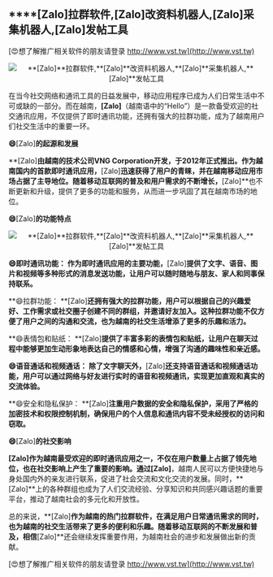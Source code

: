 ## ****[Zalo]**拉群软件,**[Zalo]**改资料机器人,**[Zalo]**采集机器人,**[Zalo]**发帖工具**

[😍想了解推广相关软件的朋友请登录 http://www.vst.tw](http://www.vst.tw)

 <center><img src="https://vst.tw/MP4/tuiguang/png/7.png" alt="**[Zalo]**拉群软件,**[Zalo]**改资料机器人,**[Zalo]**采集机器人,**[Zalo]**发帖工具"></center>

在当今社交网络和通讯工具的日益发展中，移动应用程序已成为人们日常生活中不可或缺的一部分。而在越南，**[Zalo]**（越南语中的“Hello”）是一款备受欢迎的社交通讯应用，不仅提供了即时通讯功能，还拥有强大的拉群功能，成为了越南用户们社交生活中的重要一环。

**😄**[Zalo]**的起源和发展**

**[Zalo]**由越南的技术公司VNG Corporation开发，于2012年正式推出。作为越南国内的首款即时通讯应用，**[Zalo]**迅速获得了用户的青睐，并在越南移动应用市场占据了主导地位。随着移动互联网的普及和用户需求的不断增长，**[Zalo]**也不断更新和升级，提供了更多的功能和服务，从而进一步巩固了其在越南市场的地位。

**😄**[Zalo]**的功能特点**

 <center><img src="https://vst.tw/MP4/tuiguang/png/6.png" alt="**[Zalo]**拉群软件,**[Zalo]**改资料机器人,**[Zalo]**采集机器人,**[Zalo]**发帖工具"></center>

**😄即时通讯功能： 作为即时通讯应用的主要功能，**[Zalo]**提供了文字、语音、图片和视频等多种形式的消息发送功能，让用户可以随时随地与朋友、家人和同事保持联系。**

**😄拉群功能： **[Zalo]**还拥有强大的拉群功能，用户可以根据自己的兴趣爱好、工作需求或社交圈子创建不同的群组，并邀请好友加入。这种拉群功能不仅方便了用户之间的沟通和交流，也为越南的社交生活增添了更多的乐趣和活力。**

**😄表情包和贴纸： **[Zalo]**提供了丰富多彩的表情包和贴纸，让用户在聊天过程中能够更加生动形象地表达自己的情感和心情，增强了沟通的趣味性和亲近感。**

**😄语音通话和视频通话： 除了文字聊天外，**[Zalo]**还支持语音通话和视频通话功能，用户可以通过网络与好友进行实时的语音和视频通讯，实现更加直观和真实的交流体验。**

**😄安全和隐私保护： **[Zalo]**注重用户数据的安全和隐私保护，采用了严格的加密技术和权限控制机制，确保用户的个人信息和通讯内容不受未经授权的访问和窃取。**

**😄**[Zalo]**的社交影响**

**[Zalo]**作为越南最受欢迎的即时通讯应用之一，不仅在用户数量上占据了领先地位，也在社交影响上产生了重要的影响。通过**[Zalo]**，越南人民可以方便快捷地与身处国内外的亲友进行联系，促进了社会交流和文化交流的发展。同时，**[Zalo]**上的各种群组也成为了人们交流经验、分享知识和共同感兴趣话题的重要平台，推动了越南社会的多元化和开放性。

总的来说，**[Zalo]**作为越南的热门拉群软件，在满足用户日常通讯需求的同时，也为越南的社交生活带来了更多的便利和乐趣。随着移动互联网的不断发展和普及，相信**[Zalo]**还会继续发挥重要作用，为越南社会的进步和发展做出新的贡献。

[😍想了解推广相关软件的朋友请登录 http://www.vst.tw](http://www.vst.tw)



